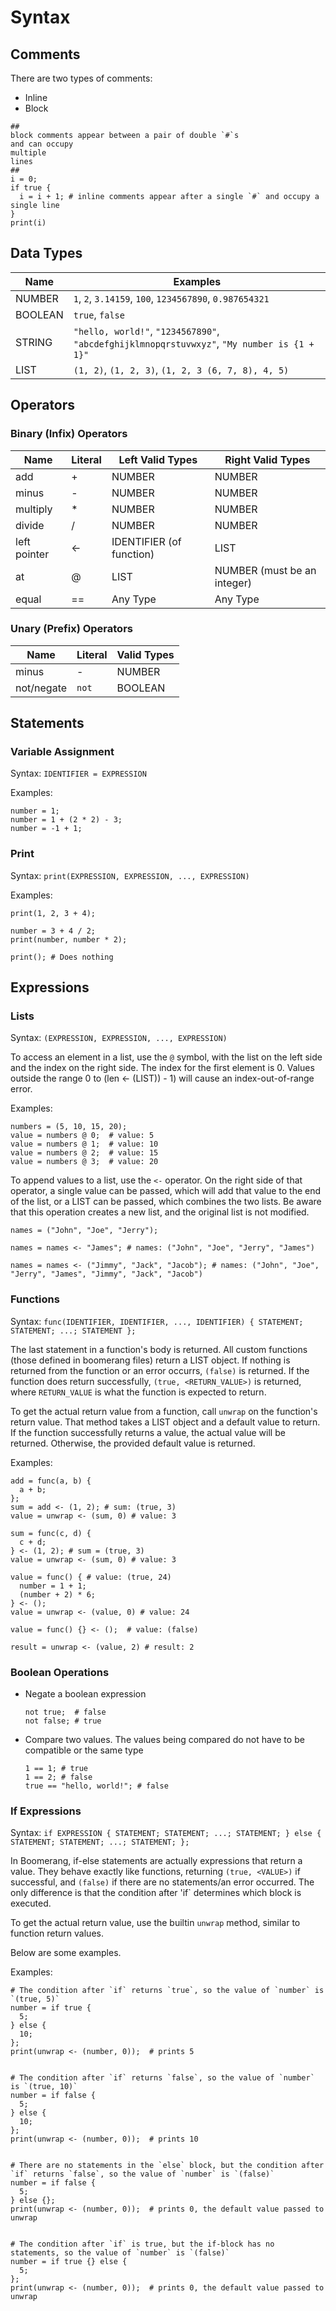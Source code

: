 # Syntax

## Comments
There are two types of comments:
* Inline
* Block

```
##
block comments appear between a pair of double `#`s
and can occupy
multiple
lines
##
i = 0;
if true {
  i = i + 1; # inline comments appear after a single `#` and occupy a single line
}
print(i)
```

## Data Types
|Name|Examples|
|----|--------|
|NUMBER|`1`, `2`, `3.14159`, `100`, `1234567890`, `0.987654321`|
|BOOLEAN|`true`, `false`|
|STRING|`"hello, world!"`, `"1234567890"`, `"abcdefghijklmnopqrstuvwxyz"`, `"My number is {1 + 1}"`|
|LIST|`(1, 2)`, `(1, 2, 3)`, `(1, 2, 3 (6, 7, 8), 4, 5)`|

## Operators

### Binary (Infix) Operators
|Name|Literal|Left Valid Types|Right Valid Types|
|----|-------|----------------|-----------------|
|add|+|NUMBER|NUMBER|
|minus|-|NUMBER|NUMBER|
|multiply|*|NUMBER|NUMBER|
|divide|/|NUMBER|NUMBER|
|left pointer|<-|IDENTIFIER (of function)|LIST|
|at|@|LIST|NUMBER (must be an integer)|
|equal|==|Any Type|Any Type|

### Unary (Prefix) Operators
|Name|Literal|Valid Types|
|----|-------|-----------|
|minus|-|NUMBER|
|not/negate|`not`|BOOLEAN|

## Statements

### Variable Assignment
Syntax: `IDENTIFIER = EXPRESSION`


Examples:
```
number = 1;
number = 1 + (2 * 2) - 3;
number = -1 + 1;
```

### Print
Syntax: `print(EXPRESSION, EXPRESSION, ..., EXPRESSION)`


Examples:
```
print(1, 2, 3 + 4);

number = 3 + 4 / 2;
print(number, number * 2);

print(); # Does nothing
```

## Expressions

### Lists
Syntax: `(EXPRESSION, EXPRESSION, ..., EXPRESSION)`


To access an element in a list, use the `@` symbol, with the list on the left side and the index on the right side. The index for the first element is 0. Values outside the range 0 to (len <- (LIST)) - 1) will cause an index-out-of-range error.


Examples:
```
numbers = (5, 10, 15, 20);
value = numbers @ 0;  # value: 5
value = numbers @ 1;  # value: 10
value = numbers @ 2;  # value: 15
value = numbers @ 3;  # value: 20
```

To append values to a list, use the `<-` operator. On the right side of that operator, a single value can be passed, which will add that value to the end of the list, or a LIST can be passed, which combines the two lists. Be aware that this operation creates a new list, and the original list is not modified.
```
names = ("John", "Joe", "Jerry");

names = names <- "James"; # names: ("John", "Joe", "Jerry", "James")

names = names <- ("Jimmy", "Jack", "Jacob"); # names: ("John", "Joe", "Jerry", "James", "Jimmy", "Jack", "Jacob")
```

### Functions
Syntax: `func(IDENTIFIER, IDENTIFIER, ..., IDENTIFIER) { STATEMENT; STATEMENT; ...; STATEMENT };`


The last statement in a function's body is returned. All custom functions (those defined in boomerang files) return a LIST object. If nothing is returned from the function or an error occurrs, `(false)` is returned. If the function does return successfully, `(true, <RETURN_VALUE>)` is returned, where `RETURN_VALUE` is what the function is expected to return.

To get the actual return value from a function, call `unwrap` on the function's return value. That method takes a LIST object and a default value to return. If the function successfully returns a value, the actual value will be returned. Otherwise, the provided default value is returned.


Examples:
```
add = func(a, b) {
  a + b;
};
sum = add <- (1, 2); # sum: (true, 3)
value = unwrap <- (sum, 0) # value: 3

sum = func(c, d) {
  c + d;
} <- (1, 2); # sum = (true, 3)
value = unwrap <- (sum, 0) # value: 3

value = func() { # value: (true, 24)
  number = 1 + 1;
  (number + 2) * 6;
} <- ();
value = unwrap <- (value, 0) # value: 24

value = func() {} <- ();  # value: (false)

result = unwrap <- (value, 2) # result: 2
```

### Boolean Operations
* Negate a boolean expression
  ```
  not true;  # false
  not false; # true
  ```
* Compare two values. The values being compared do not have to be compatible or the same type
  ```
  1 == 1; # true
  1 == 2; # false
  true == "hello, world!"; # false
  ```

### If Expressions
Syntax: `if EXPRESSION { STATEMENT; STATEMENT; ...; STATEMENT; } else { STATEMENT; STATEMENT; ...; STATEMENT; };`


In Boomerang, if-else statements are actually expressions that return a value. They behave exactly like functions, returning `(true, <VALUE>)` if successful, and `(false)` if there are no statements/an error occurred. The only difference is that the condition after 'if` determines which block is executed.

To get the actual return value, use the builtin `unwrap` method, similar to function return values.

Below are some examples.


Examples:
```
# The condition after `if` returns `true`, so the value of `number` is `(true, 5)`
number = if true {
  5;
} else {
  10;
};
print(unwrap <- (number, 0));  # prints 5


# The condition after `if` returns `false`, so the value of `number` is `(true, 10)`
number = if false {
  5;
} else {
  10;
};
print(unwrap <- (number, 0));  # prints 10


# There are no statements in the `else` block, but the condition after `if` returns `false`, so the value of `number` is `(false)`
number = if false {
  5;
} else {};
print(unwrap <- (number, 0));  # prints 0, the default value passed to unwrap


# The condition after `if` is true, but the if-block has no statements, so the value of `number` is `(false)`
number = if true {} else {
  5;
};
print(unwrap <- (number, 0));  # prints 0, the default value passed to unwrap
```
